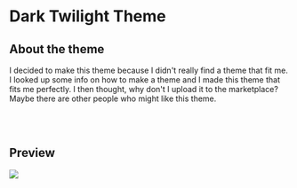 # Dark Twilight Theme

## About the theme
I decided to make this theme because I didn't really find a theme that fit me. I looked up some info on how to make a theme and I made this theme that fits me perfectly. I then thought, why don't I upload it to the marketplace? Maybe there are other people who might like this theme.

<br></br>

## Preview

<img src="https://i.ibb.co/7Y0WPMK/Screenshot.png">
